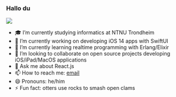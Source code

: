 ### Hallo du

![](https://www.seattleaquarium.org/sites/default/files/images/animal/river-otter_6.png)

- 🎓 I’m currently studying informatics at NTNU Trondheim
- 🔭 I’m currently working on developing iOS 14 apps with SwiftUI
- 🌱 I’m currently learning realtime programming with Erlang/Elixir
- 👯 I’m looking to collaborate on open source projects developing iOS/iPad/MacOS applications
- 💬 Ask me about React.js
- 📫 How to reach me: [email](mailto:fredrik.malmo@icloud.com)
- 😄 Pronouns: he/him
- ⚡ Fun fact: otters use rocks to smash open clams
